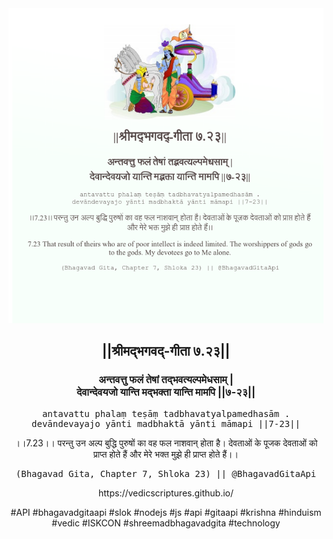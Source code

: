<img src="../../asset/BG_7_23.png"/>
<center><h2>||श्रीमद्‍भगवद्‍-गीता ७.२३||</h2>
<h3>अन्तवत्तु फलं तेषां तद्भवत्यल्पमेधसाम् |<br/>देवान्देवयजो यान्ति मद्भक्ता यान्ति मामपि ||७-२३||</h3>
<pre>antavattu phalaṃ teṣāṃ tadbhavatyalpamedhasām .<br/>devāndevayajo yānti madbhaktā yānti māmapi ||7-23||</pre>
<p>।।7.23।। परन्तु उन अल्प बुद्धि पुरुषों का वह फल नाशवान् होता है। देवताओं के पूजक देवताओं को प्राप्त होते हैं और मेरे भक्त मुझे ही प्राप्त होते हैं।।</p>
<pre>(Bhagavad Gita, Chapter 7, Shloka 23) || @BhagavadGitaApi</pre><p>https://vedicscriptures.github.io/</p><p>#API #bhagavadgitaapi #slok #nodejs #js #api #gitaapi #krishna #hinduism #vedic #ISKCON #shreemadbhagavadgita #technology</p></center>
